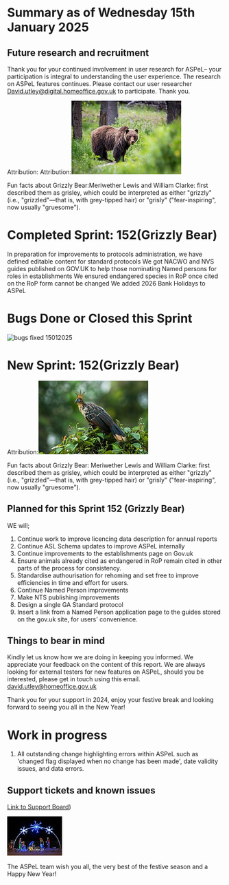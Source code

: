 # Summary as of Wednesday 15th January 2025



## Future research and recruitment 

Thank you for your continued involvement in user research for ASPeL– your participation is integral to understanding the user experience. The research on ASPeL features continues. Please contact our user researcher David.utley@digital.homeoffice.gov.uk to participate. Thank you.  
 










Attribution:
Attribution:![Dwayne Reilander, CC BY-SA 4.0 <https://creativecommons.org/licenses/by-sa/4.0>, via Wikimedia Commons](graphs/256px-grizzly_bear.jpg)






Fun facts about Grizzly Bear:Meriwether Lewis and William Clarke: first described them as grisley, which could be interpreted as either "grizzly" (i.e., "grizzled"—that is, with grey-tipped hair) or "grisly" ("fear-inspiring", now usually "gruesome").





# Completed Sprint: 152(Grizzly Bear)

In preparation for improvements to protocols administration, we have defined editable content for standard protocols
We got NACWO and NVS guides published on GOV.UK to help those nominating Named persons for roles in establishments
We ensured endangered species in RoP once cited on the RoP form cannot be changed
We added 2026 Bank Holidays to ASPeL




   


   

# Bugs Done or Closed this Sprint
![bugs fixed 15012025](bugsfixed150125.PNG)









# New Sprint: 152(Grizzly Bear)








Attribution:![Francesco Veronesi from Italy, CC BY-SA 2.0 <https://creativecommons.org/licenses/by-sa/2.0>, via Wikimedia Commons](graphs/Hoatzin_160125.jpg)





 
Fun facts about Grizzly Bear: Meriwether Lewis and William Clarke: first described them as grisley, which could be interpreted as either "grizzly" (i.e., "grizzled"—that is, with grey-tipped hair) or "grisly" ("fear-inspiring", now usually "gruesome"). 





## Planned for this Sprint 152 (Grizzly Bear)
WE will;
1) Continue work to improve licencing data description for annual reports
2) Continue ASL Schema updates to improve ASPeL internally
3) Continue improvements to the establishments page on Gov.uk 
4) Ensure animals already cited as endangered in RoP remain cited in other parts of the process for consistency.
5) Standardise authourisation for rehoming and set free to improve efficiencies in time and effort for users.
6) Continue Named Person improvements 
7) Make NTS publishing improvements
8) Design a single GA Standard protocol
9) Insert a link from a Named Person application page to the guides stored on the gov.uk site, for users' convenience.




   


   

## Things to bear in mind
Kindly let us know how we are doing in keeping you informed. We appreciate your feedback on the content of this report. 
We are always looking for external testers for new features on ASPeL, should you be interested, please get in touch using this email. david.utley@homeoffice.gov.uk

Thank you for your support in 2024, enjoy your festive break and looking forward to seeing you all in the New Year!

# Work in progress
1) All outstanding change highlighting errors within ASPeL such as 'changed flag displayed when no change has been made', date validity issues, and data errors. 
  

   
 
   
## Support tickets and known issues
[Link to Support Board](https://collaboration.homeoffice.gov.uk/jira/secure/RapidBoard.jspa?rapidView=1717))



![Compliments of the season](graphs/128px-NativityChristmasLights.jpg)

  

The ASPeL team wish you all, the very best of the festive season and a Happy New Year!

